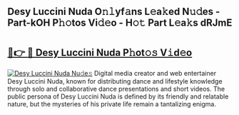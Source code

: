 ## Desy Luccini Nuda O𝚗𝚕yf𝚊ns L𝚎a𝚔ed N𝚞𝚍es - Part-kOH P𝚑𝚘tos Vi𝚍𝚎o - H𝚘𝚝 Part L𝚎a𝚔s dRJmE

# <h2><a href="http://kfd8fw.oniu.top/?m=Desy+Luccini+Nuda">🔗👉 🔴 Desy Luccini Nuda P𝚑ot𝚘𝚜 V𝚒d𝚎o</a></h2>

[![Desy Luccini Nuda Nu𝚍e𝚜](https://i.imgur.com/0qMVB7G.gif)](http://kfd8fw.oniu.top/?m=Desy+Luccini+Nuda)
Digital media creator and web entertainer Desy Luccini Nuda, known for distributing dance and lifestyle knowledge through solo and collaborative dance presentations and short videos. The public persona of Desy Luccini Nuda is defined by its friendly and relatable nature, but the mysteries of his private life remain a tantalizing enigma.  
